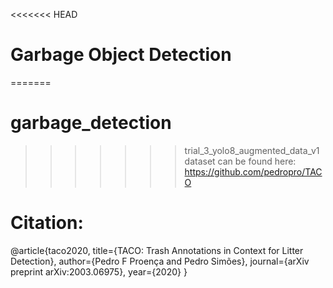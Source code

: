 <<<<<<< HEAD
# Garbage Object Detection
=======
# garbage_detection
>>>>>>> trial_3_yolo8_augmented_data_v1
dataset can be found here:
https://github.com/pedropro/TACO 

# Citation:
@article{taco2020,
    title={TACO: Trash Annotations in Context for Litter Detection},
    author={Pedro F Proença and Pedro Simões},
    journal={arXiv preprint arXiv:2003.06975},
    year={2020}
}
